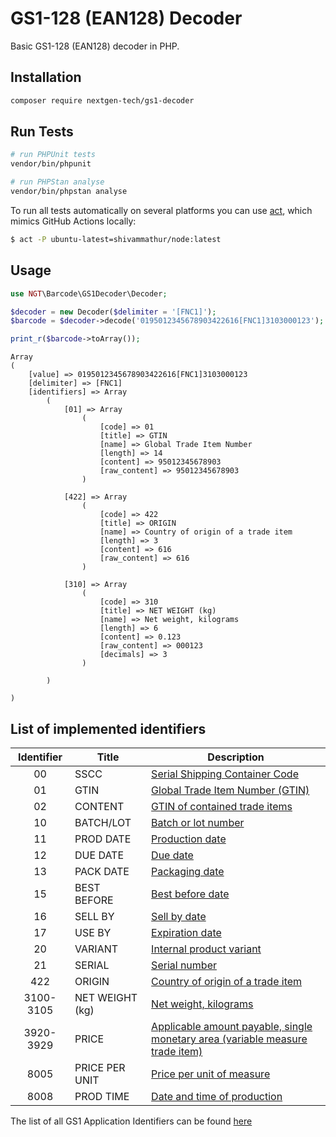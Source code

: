 # GS1-128 (EAN128) Decoder

Basic GS1-128 (EAN128) decoder in PHP.

## Installation

```sh
composer require nextgen-tech/gs1-decoder
```

## Run Tests

```bash
# run PHPUnit tests
vendor/bin/phpunit

# run PHPStan analyse
vendor/bin/phpstan analyse
```

To run all tests automatically on several platforms you can use [act][act], which mimics GitHub Actions locally:

```bash
$ act -P ubuntu-latest=shivammathur/node:latest
```

## Usage

```php
use NGT\Barcode\GS1Decoder\Decoder;

$decoder = new Decoder($delimiter = '[FNC1]');
$barcode = $decoder->decode('0195012345678903422616[FNC1]3103000123');

print_r($barcode->toArray());
```

```
Array
(
    [value] => 0195012345678903422616[FNC1]3103000123
    [delimiter] => [FNC1]
    [identifiers] => Array
        (
            [01] => Array
                (
                    [code] => 01
                    [title] => GTIN
                    [name] => Global Trade Item Number
                    [length] => 14
                    [content] => 95012345678903
                    [raw_content] => 95012345678903
                )

            [422] => Array
                (
                    [code] => 422
                    [title] => ORIGIN
                    [name] => Country of origin of a trade item
                    [length] => 3
                    [content] => 616
                    [raw_content] => 616
                )

            [310] => Array
                (
                    [code] => 310
                    [title] => NET WEIGHT (kg)
                    [name] => Net weight, kilograms
                    [length] => 6
                    [content] => 0.123
                    [raw_content] => 000123
                    [decimals] => 3
                )

        )

)

```

## List of implemented identifiers

| Identifier|      Title      | Description                                                                              |
|:---------:|-----------------|------------------------------------------------------------------------------------------|
|     00    |       SSCC      | [Serial Shipping Container Code][AI-00]                                                  |
|     01    |       GTIN      | [Global Trade Item Number (GTIN)][AI-01]                                                 |
|     02    |     CONTENT     | [GTIN of contained trade items][AI-02]                                                   |
|     10    |    BATCH/LOT    | [Batch or lot number][AI-10]                                                             |
|     11    |    PROD DATE    | [Production date][AI-11]                                                                 |
|     12    |     DUE DATE    | [Due date][AI-12]                                                                        |
|     13    |    PACK DATE    | [Packaging date][AI-13]                                                                  |
|     15    |   BEST BEFORE   | [Best before date][AI-15]                                                                |
|     16    |     SELL BY     | [Sell by date][AI-16]                                                                    |
|     17    |      USE BY     | [Expiration date][AI-17]                                                                 |
|     20    |     VARIANT     | [Internal product variant][AI-20]                                                        |
|     21    |      SERIAL     | [Serial number][AI-21]                                                                   |
|    422    |      ORIGIN     | [Country of origin of a trade item][AI-422]                                              |
| 3100-3105 | NET WEIGHT (kg) | [Net weight, kilograms][AI-3100]                                                         |
| 3920-3929 |      PRICE      | [Applicable amount payable, single monetary area (variable measure trade item)][AI-3920] |
|    8005   |  PRICE PER UNIT | [Price per unit of measure][AI-8005]                                                     |
|    8008   |    PROD TIME    | [Date and time of production][AI-8008]                                                   |

The list of all GS1 Application Identifiers can be found [here](https://www.gs1.org/standards/barcodes/application-identifiers)

[act]: https://github.com/nektos/act
[AI-00]: https://www.gs1.org/standards/barcodes/application-identifiers/00?lang=en
[AI-01]: https://www.gs1.org/standards/barcodes/application-identifiers/01?lang=en
[AI-02]: https://www.gs1.org/standards/barcodes/application-identifiers/02?lang=en
[AI-10]: https://www.gs1.org/standards/barcodes/application-identifiers/10?lang=en
[AI-11]: https://www.gs1.org/standards/barcodes/application-identifiers/11?lang=en
[AI-12]: https://www.gs1.org/standards/barcodes/application-identifiers/12?lang=en
[AI-13]: https://www.gs1.org/standards/barcodes/application-identifiers/13?lang=en
[AI-15]: https://www.gs1.org/standards/barcodes/application-identifiers/15?lang=en
[AI-16]: https://www.gs1.org/standards/barcodes/application-identifiers/16?lang=en
[AI-17]: https://www.gs1.org/standards/barcodes/application-identifiers/17?lang=en
[AI-20]: https://www.gs1.org/standards/barcodes/application-identifiers/20?lang=en
[AI-21]: https://www.gs1.org/standards/barcodes/application-identifiers/21?lang=en
[AI-422]: https://www.gs1.org/standards/barcodes/application-identifiers/422?lang=en
[AI-3100]: https://www.gs1.org/standards/barcodes/application-identifiers/3100?lang=en
[AI-3920]: https://www.gs1.org/standards/barcodes/application-identifiers/3920?lang=en
[AI-8005]: https://www.gs1.org/standards/barcodes/application-identifiers/8005?lang=en
[AI-8008]: https://www.gs1.org/standards/barcodes/application-identifiers/8008?lang=en
